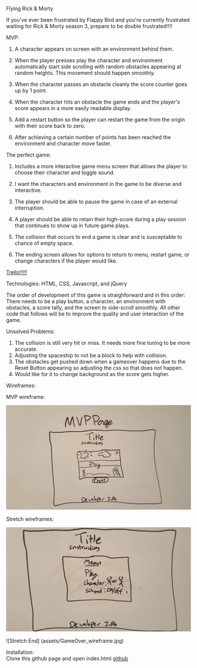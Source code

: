 Flying Rick & Morty

If you've ever been frustrated by Flappy Bird and you're currently frustrated waiting for Rick & Morty season 3, prepare to be double frustrated!!!!



MVP:

1. A character appears on screen with an environment behind them.

2. When the player presses play the character and environment automatically start side scrolling with random obstacles appearing at random heights. This movement should happen smoothly.
3. When the character passes an obstacle cleanly the score counter goes up by 1 point.
4. When the character hits an obstacle the game ends and the player's score appears in a more easily readable display.
5. Add a restart button so the player can restart the game from the origin with their score back to zero.
6. After achieving a certain number of points has been reached the environment and character move faster.


The perfect game:

1. Includes a more interactive game menu screen that allows the player to choose their character and toggle sound.

2. I want the characters and environment in the game to be diverse and interactive.
3. The player should be able to pause the game in case of an external interruption.
4. A player should be able to retain their high-score during a play session that continues to show up in future game plays.
5. The collision that occurs to end a game is clear and is susceptable to chance of empty space.
6. The ending screen allows for options to return to menu, restart game, or change characters if the player would like.


[Trello!!!!!](https://trello.com/b/9AHPDZUr/wdi-sm-43-project-1)

Technologies:
	HTML, CSS, Javascript, and jQuery

The order of development of this game is straighforward and in this order: There needs to be a play button, a character, an environment with obstacles, a score tally, and the screen to side-scroll smoothly. All other code that follows will be to improve the quality and user interaction of the game.


Unsolved Problems:  
  
  1. The collision is still very hit or miss. It needs more fine tuning to be more accurate.
  2. Adjusting the spaceship to not be a block to help with collision.
  3. The obstacles get pushed down when a gameover happens due to the Reset Button appearing so adjusting the css so that does not happen.
  4. Would like for it to change background as the score gets higher.
  




Wireframes:

MVP wireframe:

![Basic game](assets/MVP_wireframe.jpg)

Stretch wireframes:

![Stretch Start](assets/Full_build_intro_wireframe.jpg)

![Stretch End] (assets/GameOver_wireframe.jpg)

Installation:  
Clone this github page and open index.html  [github](https://github.com/mld78/Project-1)


